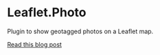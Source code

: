 Leaflet.Photo
=============

Plugin to show geotagged photos on a Leaflet map. 

[Read this blog post](http://blog.thematicmapping.org/2014/08/showing-geotagged-photos-on-leaflet-map.html)